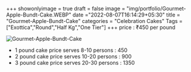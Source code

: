 +++
showonlyimage = true
draft = false
image = "img/portfolio/Gourmet-Apple-Bundt-Cake.WEBP"
date ="2022-08-07T16:14:29+05:30"
title = "Gourmet-Apple-Bundt-Cake"
categories = "Celebration Cakes"
Tags = ["Exottica","Round","Half Kg","One Tier"]
+++
price : ₹450 per pound
<!--more-->
![Gourmet-Apple-Bundt-Cake](/img/portfolio/Gourmet-Apple-Bundt-Cake.WEBP)
* 1 pound cake price serves 8-10 persons : 450
* 2 pound cake price serves 10-20 persons : 900
* 3 pound cake price serves 20-30 persons : 1350
